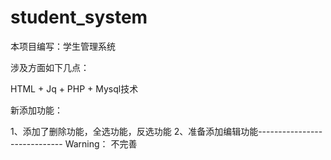 # student_system

本项目编写：学生管理系统

涉及方面如下几点：

HTML + Jq +  PHP + Mysql技术

新添加功能：

  1、添加了删除功能，全选功能，反选功能
  2、准备添加编辑功能----------------------------- Warning：  不完善
